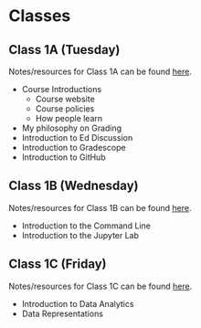 # Classes

## Class 1A (Tuesday)

Notes/resources for Class 1A can be found [here](Class1A/Class1A).

- Course Introductions
    - Course website
    - Course policies
    - How people learn
- My philosophy on Grading
- Introduction to Ed Discussion
- Introduction to Gradescope
- Introduction to GitHub

## Class 1B (Wednesday)

Notes/resources for Class 1B can be found [here](Class1B/Class1B).

- Introduction to the Command Line
- Introduction to the Jupyter Lab

## Class 1C (Friday)

Notes/resources for Class 1C can be found [here](Class1C/Class1C).

- Introduction to Data Analytics
- Data Representations